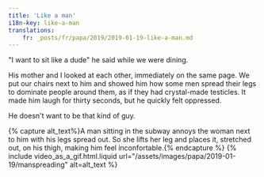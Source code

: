 ```yaml
---
title: 'Like a man'
i18n-key: like-a-man
translations:
    fr: _posts/fr/papa/2019/2019-01-19-like-a-man.md
---
```


"I want to sit like a dude" he said while we were dining.

<!-- more -->

His mother and I looked at each other, immediately on the same page. We put our
chairs next to him and showed him how some men spread their legs to dominate
people around them, as if they had crystal-made testicles. It made him laugh for
thirty seconds, but he quickly felt oppressed.

He doesn't want to be that kind of guy.

{% capture alt_text%}A man sitting in the subway annoys the woman next to him
with his legs spread out. So she lifts her leg and places it, stretched out, on
his thigh, making him feel inconfortable.{% endcapture %}
{% include video_as_a_gif.html.liquid
url="/assets/images/papa/2019-01-19/manspreading"
alt=alt_text
%}
